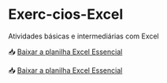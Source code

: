 # Exerc-cios-Excel
Atividades básicas e intermediárias com Excel

📥 [Baixar a planilha Excel Essencial](https://github.com/Adsmendees11/Exerc-cios-Excel/raw/refs/heads/main/excel_essencial.xlsx)

📥 [Baixar a planilha Excel Essencial](https://github.com/Adsmendees11/Exerc-cios-Excel/raw/refs/heads/main/excel%20b%C3%A1sico.xlsx)
